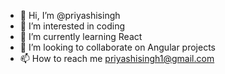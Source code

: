 - 👋 Hi, I’m @priyashisingh
- 👀 I’m interested in coding
- 🌱 I’m currently learning React
- 💞️ I’m looking to collaborate on Angular projects
- 📫 How to reach me priyashisingh1@gmail.com

<!---
priyashisingh/priyashisingh is a ✨ special ✨ repository because its `README.md` (this file) appears on your GitHub profile.
You can click the Preview link to take a look at your changes.
--->
